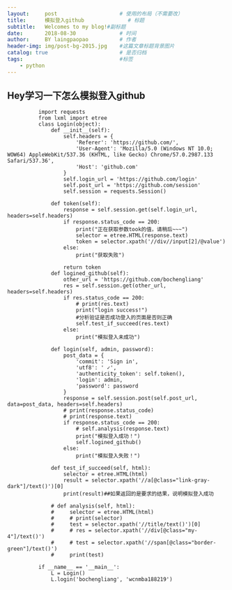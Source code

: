 ```yaml
---
layout:     post   				    # 使用的布局（不需要改）
title:      模拟登入github 				# 标题 
subtitle:   Welcomes to my blog!#副标题
date:       2018-08-30 				# 时间
author:     BY laingpaopao			# 作者
header-img: img/post-bg-2015.jpg 	#这篇文章标题背景图片
catalog: true 						# 是否归档
tags:								#标签
    - python
---
```


## Hey学习一下怎么模拟登入github
              import requests
              from lxml import etree
              class Login(object):
                  def __init__(self):
                      self.headers = {
                          'Referer': 'https://github.com/',
                          'User-Agent': 'Mozilla/5.0 (Windows NT 10.0; WOW64) AppleWebKit/537.36 (KHTML, like Gecko) Chrome/57.0.2987.133 Safari/537.36',
                          'Host': 'github.com'
                      }
                      self.login_url = 'https://github.com/login'
                      self.post_url = 'https://github.com/session'
                      self.session = requests.Session()

                  def token(self):
                      response = self.session.get(self.login_url, headers=self.headers)
                      if response.status_code == 200:
                          print("正在获取参数took的值，请稍后~~~")
                          selector = etree.HTML(response.text)
                          token = selector.xpath('//div//input[2]/@value')
                      else:
                          print("获取失败")

                      return token
                  def logined_github(self):
                      other_url = 'https://github.com/bochengliang'
                      res = self.session.get(other_url, headers=self.headers)
                      if res.status_code == 200:
                          # print(res.text)
                          print("login success!")
                          #分析验证是否成功登入的页面是否则正确
                          self.test_if_succeed(res.text)
                      else:
                          print("模拟登入未成功")

                  def login(self, admin, password):
                      post_data = {
                          'commit': 'Sign in',
                          'utf8': ' ✓',
                          'authenticity_token': self.token(),
                          'login': admin,
                          'password': password
                      }
                      response = self.session.post(self.post_url, data=post_data, headers=self.headers)
                      # print(response.status_code)
                      # print(response.text)
                      if response.status_code == 200:
                          # self.analysis(response.text)
                          print("模拟登入成功！")
                          self.logined_github()
                      else:
                          print("模拟登入失败！")

                  def test_if_succeed(self, html):
                      selector = etree.HTML(html)
                      result = selector.xpath('//a[@class="link-gray-dark"]/text()')[0]
                      print(result)##如果返回的是要求的结果，说明模拟登入成功

                  # def analysis(self, html):
                  #     selector = etree.HTML(html)
                  #     # print(selector)
                  #     test = selector.xpath('//title/text()')[0]
                  #     # res = selector.xpath('//div[@class="my-4"]/text()')
                  #     # test = selector.xpath('//span[@class="border-green"]/text()')
                  #     print(test)

              if __name__ == '__main__':
                  L = Login()
                  L.login('bochengliang', 'wcnmba188219')
